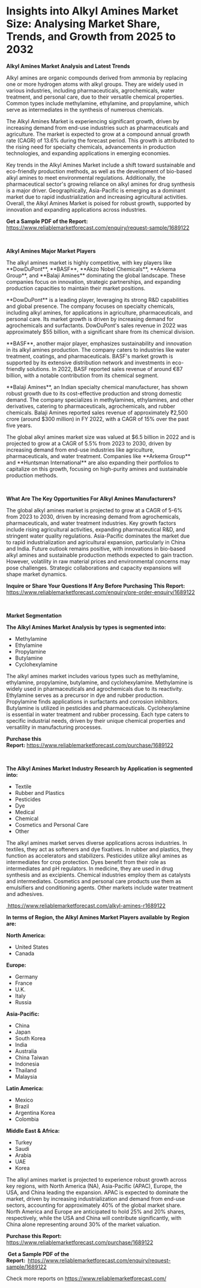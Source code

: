 <p><h1>Insights into Alkyl Amines Market Size: Analysing Market Share, Trends, and Growth from 2025 to 2032</h1></p><p><strong>Alkyl Amines Market Analysis and Latest Trends</strong></p>
<p><p>Alkyl amines are organic compounds derived from ammonia by replacing one or more hydrogen atoms with alkyl groups. They are widely used in various industries, including pharmaceuticals, agrochemicals, water treatment, and personal care, due to their versatile chemical properties. Common types include methylamine, ethylamine, and propylamine, which serve as intermediates in the synthesis of numerous chemicals.</p><p>The Alkyl Amines Market is experiencing significant growth, driven by increasing demand from end-use industries such as pharmaceuticals and agriculture. The market is expected to grow at a compound annual growth rate (CAGR) of 13.6% during the forecast period. This growth is attributed to the rising need for specialty chemicals, advancements in production technologies, and expanding applications in emerging economies.</p><p>Key trends in the Alkyl Amines Market include a shift toward sustainable and eco-friendly production methods, as well as the development of bio-based alkyl amines to meet environmental regulations. Additionally, the pharmaceutical sector's growing reliance on alkyl amines for drug synthesis is a major driver. Geographically, Asia-Pacific is emerging as a dominant market due to rapid industrialization and increasing agricultural activities. Overall, the Alkyl Amines Market is poised for robust growth, supported by innovation and expanding applications across industries.</p></p>
<p><strong>Get a Sample PDF of the Report:&nbsp;</strong> <a href="https://www.reliablemarketforecast.com/enquiry/request-sample/1689122?utm_campaign=2144&utm_medium=2&utm_source=Github&utm_content=ia&utm_term=25012025&utm_id=alkyl-amines">https://www.reliablemarketforecast.com/enquiry/request-sample/1689122</a></p>
<p>&nbsp;</p>
<p><strong>Alkyl Amines Major Market Players</strong></p>
<p><p>The alkyl amines market is highly competitive, with key players like **DowDuPont**, **BASF**, **Akzo Nobel Chemicals**, **Arkema Group**, and **Balaji Amines** dominating the global landscape. These companies focus on innovation, strategic partnerships, and expanding production capacities to maintain their market positions.</p><p>**DowDuPont** is a leading player, leveraging its strong R&D capabilities and global presence. The company focuses on specialty chemicals, including alkyl amines, for applications in agriculture, pharmaceuticals, and personal care. Its market growth is driven by increasing demand for agrochemicals and surfactants. DowDuPont's sales revenue in 2022 was approximately $55 billion, with a significant share from its chemical division.</p><p>**BASF**, another major player, emphasizes sustainability and innovation in its alkyl amines production. The company caters to industries like water treatment, coatings, and pharmaceuticals. BASF's market growth is supported by its extensive distribution network and investments in eco-friendly solutions. In 2022, BASF reported sales revenue of around €87 billion, with a notable contribution from its chemical segment.</p><p>**Balaji Amines**, an Indian specialty chemical manufacturer, has shown robust growth due to its cost-effective production and strong domestic demand. The company specializes in methylamines, ethylamines, and other derivatives, catering to pharmaceuticals, agrochemicals, and rubber chemicals. Balaji Amines reported sales revenue of approximately ₹2,500 crore (around $300 million) in FY 2022, with a CAGR of 15% over the past five years.</p><p>The global alkyl amines market size was valued at $6.5 billion in 2022 and is projected to grow at a CAGR of 5.5% from 2023 to 2030, driven by increasing demand from end-use industries like agriculture, pharmaceuticals, and water treatment. Companies like **Arkema Group** and **Huntsman International** are also expanding their portfolios to capitalize on this growth, focusing on high-purity amines and sustainable production methods.</p></p>
<p>&nbsp;</p>
<p><strong>What Are The Key Opportunities For Alkyl Amines Manufacturers?</strong></p>
<p><p>The global alkyl amines market is projected to grow at a CAGR of 5-6% from 2023 to 2030, driven by increasing demand from agrochemicals, pharmaceuticals, and water treatment industries. Key growth factors include rising agricultural activities, expanding pharmaceutical R&D, and stringent water quality regulations. Asia-Pacific dominates the market due to rapid industrialization and agricultural expansion, particularly in China and India. Future outlook remains positive, with innovations in bio-based alkyl amines and sustainable production methods expected to gain traction. However, volatility in raw material prices and environmental concerns may pose challenges. Strategic collaborations and capacity expansions will shape market dynamics.</p></p>
<p><strong>Inquire or Share Your Questions If Any Before Purchasing This Report:</strong> <a href="https://www.reliablemarketforecast.com/enquiry/pre-order-enquiry/1689122?utm_campaign=2144&utm_medium=2&utm_source=Github&utm_content=ia&utm_term=25012025&utm_id=alkyl-amines">https://www.reliablemarketforecast.com/enquiry/pre-order-enquiry/1689122</a></p>
<p>&nbsp;</p>
<p><strong>Market Segmentation</strong></p>
<p><strong>The Alkyl Amines Market Analysis by types is segmented into:</strong></p>
<p><ul><li>Methylamine</li><li>Ethylamine</li><li>Propylamine</li><li>Butylamine</li><li>Cyclohexylamine</li></ul></p>
<p><p>The alkyl amines market includes various types such as methylamine, ethylamine, propylamine, butylamine, and cyclohexylamine. Methylamine is widely used in pharmaceuticals and agrochemicals due to its reactivity. Ethylamine serves as a precursor in dye and rubber production. Propylamine finds applications in surfactants and corrosion inhibitors. Butylamine is utilized in pesticides and pharmaceuticals. Cyclohexylamine is essential in water treatment and rubber processing. Each type caters to specific industrial needs, driven by their unique chemical properties and versatility in manufacturing processes.</p></p>
<p><strong>Purchase this Report:&nbsp;</strong><a href="https://www.reliablemarketforecast.com/purchase/1689122?utm_campaign=2144&utm_medium=2&utm_source=Github&utm_content=ia&utm_term=25012025&utm_id=alkyl-amines">https://www.reliablemarketforecast.com/purchase/1689122</a></p>
<p>&nbsp;</p>
<p><strong>The Alkyl Amines Market Industry Research by Application is segmented into:</strong></p>
<p><ul><li>Textile</li><li>Rubber and Plastics</li><li>Pesticides</li><li>Dye</li><li>Medical</li><li>Chemical</li><li>Cosmetics and Personal Care</li><li>Other</li></ul></p>
<p><p>The alkyl amines market serves diverse applications across industries. In textiles, they act as softeners and dye fixatives. In rubber and plastics, they function as accelerators and stabilizers. Pesticides utilize alkyl amines as intermediates for crop protection. Dyes benefit from their role as intermediates and pH regulators. In medicine, they are used in drug synthesis and as excipients. Chemical industries employ them as catalysts and intermediates. Cosmetics and personal care products use them as emulsifiers and conditioning agents. Other markets include water treatment and adhesives.</p></p>
<p><a href="https://www.reliablemarketforecast.com/alkyl-amines-r1689122?utm_campaign=2144&utm_medium=2&utm_source=Github&utm_content=ia&utm_term=25012025&utm_id=alkyl-amines">&nbsp;https://www.reliablemarketforecast.com/alkyl-amines-r1689122</a></p>
<p><strong>In terms of Region, the Alkyl Amines Market Players available by Region are:</strong></p>
<p>
    <p> <strong> North America: </strong>
        <ul>
            <li>United States</li>
            <li>Canada</li>
        </ul>
        </p> 
    <p> <strong> Europe: </strong>
        <ul>
            <li>Germany</li>
            <li>France</li>
            <li>U.K.</li>
            <li>Italy</li>
            <li>Russia</li>
        </ul>
        </p> 
    <p> <strong> Asia-Pacific: </strong>
        <ul>
            <li>China</li>
            <li>Japan</li>
            <li>South Korea</li>
            <li>India</li>
            <li>Australia</li>
            <li>China Taiwan</li>
            <li>Indonesia</li>
            <li>Thailand</li>
            <li>Malaysia</li>
        </ul>
        </p> 
    <p> <strong> Latin America: </strong>
        <ul>
            <li>Mexico</li>
            <li>Brazil</li>
            <li>Argentina Korea</li>
            <li>Colombia</li>
        </ul>
        </p> 
    <p> <strong> Middle East & Africa: </strong>
        <ul>
            <li>Turkey</li>
            <li>Saudi</li>
            <li>Arabia</li>
            <li>UAE</li>
            <li>Korea</li>
        </ul>
    </p>
    </p>
<p><p>The alkyl amines market is projected to experience robust growth across key regions, with North America (NA), Asia-Pacific (APAC), Europe, the USA, and China leading the expansion. APAC is expected to dominate the market, driven by increasing industrialization and demand from end-use sectors, accounting for approximately 40% of the global market share. North America and Europe are anticipated to hold 25% and 20% shares, respectively, while the USA and China will contribute significantly, with China alone representing around 30% of the market valuation.</p></p>
<p><strong>Purchase this Report: </strong><a href="https://www.reliablemarketforecast.com/purchase/1689122?utm_campaign=2144&utm_medium=2&utm_source=Github&utm_content=ia&utm_term=25012025&utm_id=alkyl-amines">https://www.reliablemarketforecast.com/purchase/1689122</a></p>
<p>&nbsp;<strong>Get a Sample PDF of the Report:&nbsp;&nbsp;</strong><a href="https://www.reliablemarketforecast.com/enquiry/request-sample/1689122?utm_campaign=2144&utm_medium=2&utm_source=Github&utm_content=ia&utm_term=25012025&utm_id=alkyl-amines">https://www.reliablemarketforecast.com/enquiry/request-sample/1689122</a></p>
<p><strong></strong></p>
<p>Check more reports on <a href="https://www.reliablemarketforecast.com/?utm_campaign=2144&utm_medium=2&utm_source=Github&utm_content=ia&utm_term=25012025&utm_id=alkyl-amines">https://www.reliablemarketforecast.com/</a></p>